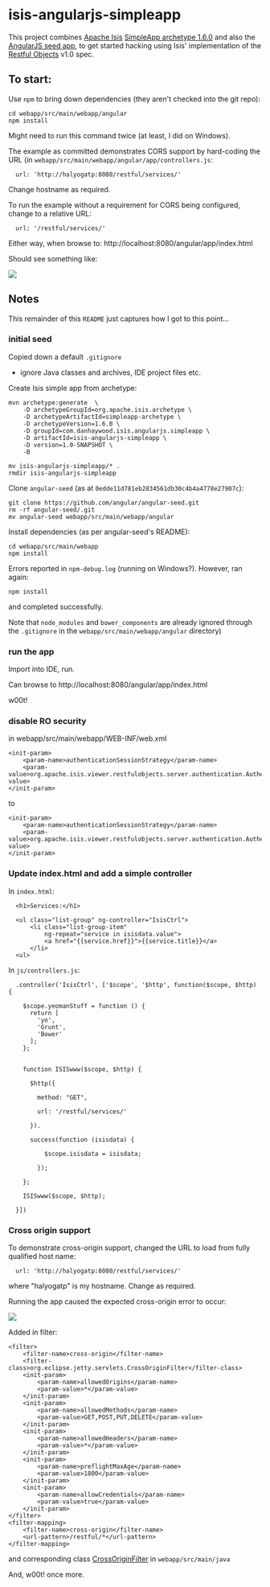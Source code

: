 isis-angularjs-simpleapp
========================

This project combines [Apache Isis](http://isis.apache.org) [SimpleApp archetype 1.6.0](http://isis.apache.org/intro/getting-started/simpleapp-archetype.html) 
and also the [AngularJS seed app](https://github.com/angular/angular-seed), to get started hacking using Isis' 
implementation of the [Restful Objects](http://restfulobjects.org) v1.0 spec.

## To start:

Use `npm` to bring down dependencies (they aren't checked into the git repo):

    cd webapp/src/main/webapp/angular
    npm install
    
Might need to run this command twice (at least, I did on Windows).

The example as committed demonstrates CORS support by hard-coding the URL (in `webapp/src/main/webapp/angular/app/controllers.js`:

      url: 'http://halyogatp:8080/restful/services/'

Change hostname as required.

To run the example without a requirement for CORS being configured, change to a relative URL:

      url: '/restful/services/'
      
Either way, when browse to: http://localhost:8080/angular/app/index.html

Should see something like:

![](https://raw.github.com/danhaywood/isis-angularjs-simpleapp/master/images/w00t.png)


## Notes

This remainder of this `README` just captures how I got to this point...

### initial seed

Copied down a default `.gitignore`
* ignore Java classes and archives, IDE project files etc.

Create Isis simple app from archetype:

    mvn archetype:generate  \
        -D archetypeGroupId=org.apache.isis.archetype \
        -D archetypeArtifactId=simpleapp-archetype \
        -D archetypeVersion=1.6.0 \
        -D groupId=com.danhaywood.isis.angularjs.simpleapp \
        -D artifactId=isis-angularjs-simpleapp \
        -D version=1.0-SNAPSHOT \
        -B
        
    mv isis-angularjs-simpleapp/* .
    rmdir isis-angularjs-simpleapp

Clone `angular-seed` (as at `0edde11d781eb2834561db30c4b4a4778e27907c`):
    
    git clone https://github.com/angular/angular-seed.git
    rm -rf angular-seed/.git
    mv angular-seed webapp/src/main/webapp/angular
    
Install dependencies (as per angular-seed's README):

    cd webapp/src/main/webapp
    npm install
    
Errors reported in `npm-debug.log` (running on Windows?).  However, ran again:

    npm install

and completed successfully.

Note that `node_modules` and `bower_components` are already ignored through the `.gitignore` in the
`webapp/src/main/webapp/angular` directory)


### run the app

Import into IDE, run.

Can browse to http://localhost:8080/angular/app/index.html

w00t!


### disable RO security

in webapp/src/main/webapp/WEB-INF/web.xml

    <init-param>
        <param-name>authenticationSessionStrategy</param-name>
        <param-value>org.apache.isis.viewer.restfulobjects.server.authentication.AuthenticationSessionStrategyBasicAuth</param-value>
    </init-param>

to

    <init-param>
        <param-name>authenticationSessionStrategy</param-name>
        <param-value>org.apache.isis.viewer.restfulobjects.server.authentication.AuthenticationSessionStrategyTrusted</param-value>
    </init-param>

### Update index.html and add a simple controller

In `index.html`:

      <h1>Services:</h1>

      <ul class="list-group" ng-controller="IsisCtrl">
          <li class="list-group-item"
              ng-repeat="service in isisdata.value">
              <a href="{{service.href}}">{{service.title}}</a>
          </li>
      <ul>

In `js/controllers.js`:

      .controller('IsisCtrl', ['$scope', '$http', function($scope, $http) {

        $scope.yeomanStuff = function () {
          return [
            'yo',
            'Grunt',
            'Bower'
          ];
        };


        function ISISwww($scope, $http) {

          $http({

            method: "GET",

            url: '/restful/services/'

          }).

          success(function (isisdata) {

              $scope.isisdata = isisdata;

            });

        };

        ISISwww($scope, $http);

      }])


### Cross origin support

To demonstrate cross-origin support, changed the URL to load from fully qualified host name:
      
      url: 'http://halyogatp:8080/restful/services/'
      
where "halyogatp" is my hostname.  Change as required.

Running the app caused the expected cross-origin error to occur:

![](https://raw.github.com/danhaywood/isis-angularjs-simpleapp/master/images/cors-error.png)

Added in filter:

    <filter>
        <filter-name>cross-origin</filter-name>
        <filter-class>org.eclipse.jetty.servlets.CrossOriginFilter</filter-class>
        <init-param>
            <param-name>allowedOrigins</param-name>
            <param-value>*</param-value>
        </init-param>
        <init-param>
            <param-name>allowedMethods</param-name>
            <param-value>GET,POST,PUT,DELETE</param-value>
        </init-param>
        <init-param>
            <param-name>allowedHeaders</param-name>
            <param-value>*</param-value>
        </init-param>
        <init-param>
            <param-name>preflightMaxAge</param-name>
            <param-value>1800</param-value>
        </init-param>
        <init-param>
            <param-name>allowCredentials</param-name>
            <param-value>true</param-value>
        </init-param>
    </filter>
    <filter-mapping>
        <filter-name>cross-origin</filter-name>
        <url-pattern>/restful/*</url-pattern>
    </filter-mapping>

and corresponding class [CrossOriginFilter](https://github.com/danhaywood/isis-angularjs-simpleapp/blob/master/webapp/src/main/java/org/eclipse/jetty/servlets/CrossOriginFilter.java) in `webapp/src/main/java`

And, w00t! once more.
